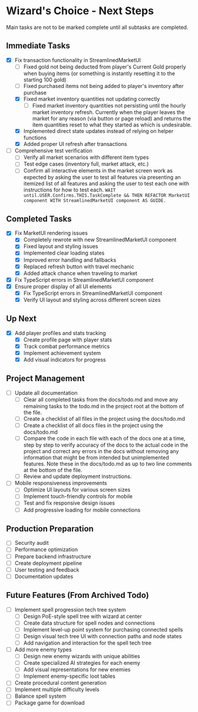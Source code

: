 # Wizard's Choice - Next Steps
Main tasks are not to be marked complete until all subtasks are completed.

## Immediate Tasks
- [x] Fix transaction functionality in StreamlinedMarketUI
  - [ ] Fixed gold not being deducted from player's Current Gold properly when buying items (or something is instantly resetting it to the starting 100 gold)
  - [ ] Fixed purchased items not being added to player's inventory after purchase
  - [x] Fixed market inventory quantities not updating correctly
    - [ ] Fixed market inventory quantities not persisting until the hourly market inventory refresh. Currently when the player leaves the market for any reason (via button or page reload) and returns the item quantities reset to what they started as which is undesirable.
  - [x] Implemented direct state updates instead of relying on helper functions
  - [x] Added proper UI refresh after transactions
- [ ] Comprehensive test verification
  - [ ] Verify all market scenarios with different item types
  - [ ] Test edge cases (inventory full, market attack, etc.)
  - [ ] Confirm all interactive elements in the market screen work as expected by asking the user to test all features via presenting an itemized list of all features and asking the user to test each one with instructions for how to test each. ```WAIT until.USER.Confirms.THIS.TaskComplete && THEN REFACTOR MarketUI component WITH StreamlinedMarketUI component AS GUIDE.```

## Completed Tasks
- [x] Fix MarketUI rendering issues
  - [x] Completely rewrote with new StreamlinedMarketUI component
  - [x] Fixed layout and styling issues
  - [x] Implemented clear loading states
  - [x] Improved error handling and fallbacks
  - [x] Replaced refresh button with travel mechanic
  - [x] Added attack chance when traveling to market
- [x] Fix TypeScript errors in StreamlinedMarketUI component
- [x] Ensure proper display of all UI elements
  - [x] Fix TypeScript errors in StreamlinedMarketUI component
  - [x] Verify UI layout and styling across different screen sizes

## Up Next
- [x] Add player profiles and stats tracking
  - [x] Create profile page with player stats
  - [x] Track combat performance metrics
  - [x] Implement achievement system
  - [x] Add visual indicators for progress

## Project Management
- [ ] Update all documentation
  - [ ] Clear all completed tasks from the docs/todo.md and move any remaining tasks to the todo.md in the project root at the bottom of the file.
  - [ ] Create a checklist of all files in the project using the docs/todo.md
  - [ ] Create a checklist of all docs files in the project using the docs/todo.md
  - [ ] Compare the code in each file with each of the docs one at a time, step by step to verify accuracy of the docs to the actual code in the project and correct any errors in the docs without removing any information that might be from intended but unimplemented features. Note these in the docs/todo.md as up to two line comments at the bottom of the file.
  - [ ] Review and update deployment instructions.

- [ ] Mobile responsiveness improvements
  - [ ] Optimize UI layouts for various screen sizes
  - [ ] Implement touch-friendly controls for mobile
  - [ ] Test and fix responsive design issues
  - [ ] Add progressive loading for mobile connections

## Production Preparation
- [ ] Security audit
- [ ] Performance optimization
- [ ] Prepare backend infrastructure
- [ ] Create deployment pipeline
- [ ] User testing and feedback
- [ ] Documentation updates

## Future Features (From Archived Todo)
- [ ] Implement spell progression tech tree system
  - [ ] Design PoE-style spell tree with wizard at center
  - [ ] Create data structure for spell nodes and connections
  - [ ] Implement level-up point system for purchasing connected spells
  - [ ] Design visual tech tree UI with connection paths and node states
  - [ ] Add navigation and interaction for the spell tech tree

- [ ] Add more enemy types
  - [ ] Design new enemy wizards with unique abilities
  - [ ] Create specialized AI strategies for each enemy
  - [ ] Add visual representations for new enemies
  - [ ] Implement enemy-specific loot tables

- [ ] Create procedural content generation
- [ ] Implement multiple difficulty levels
- [ ] Balance spell system
- [ ] Package game for download
